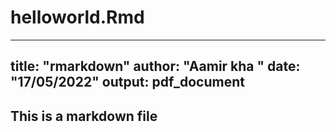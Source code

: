 # helloworld.Rmd

---
title: "rmarkdown"
author: "Aamir kha "
date: "17/05/2022"
output: pdf_document
---

## This is a markdown file

